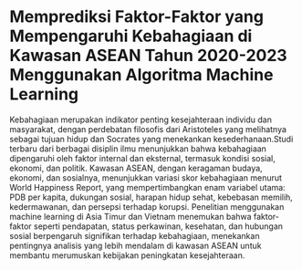 ﻿# Memprediksi Faktor-Faktor yang Mempengaruhi Kebahagiaan di Kawasan ASEAN Tahun 2020-2023 Menggunakan Algoritma Machine Learning
 
Kebahagiaan merupakan indikator penting kesejahteraan individu dan masyarakat, dengan perdebatan filosofis dari Aristoteles yang melihatnya sebagai tujuan hidup dan Socrates yang menekankan kesederhanaan.Studi terbaru dari berbagai disiplin ilmu menunjukkan bahwa kebahagiaan dipengaruhi oleh faktor internal dan eksternal, termasuk kondisi sosial, ekonomi, dan politik. Kawasan ASEAN, dengan keragaman budaya, ekonomi, dan sosialnya, menunjukkan variasi skor kebahagiaan menurut World Happiness Report, yang mempertimbangkan enam variabel utama: PDB per kapita, dukungan sosial, harapan hidup sehat, kebebasan memilih, kedermawanan, dan persepsi terhadap korupsi. Penelitian menggunakan machine learning di Asia Timur dan Vietnam menemukan bahwa faktor-faktor seperti pendapatan, status perkawinan, kesehatan, dan hubungan sosial berpengaruh signifikan terhadap kebahagiaan, menekankan pentingnya analisis yang lebih mendalam di kawasan ASEAN untuk membantu merumuskan kebijakan peningkatan kesejahteraan.
